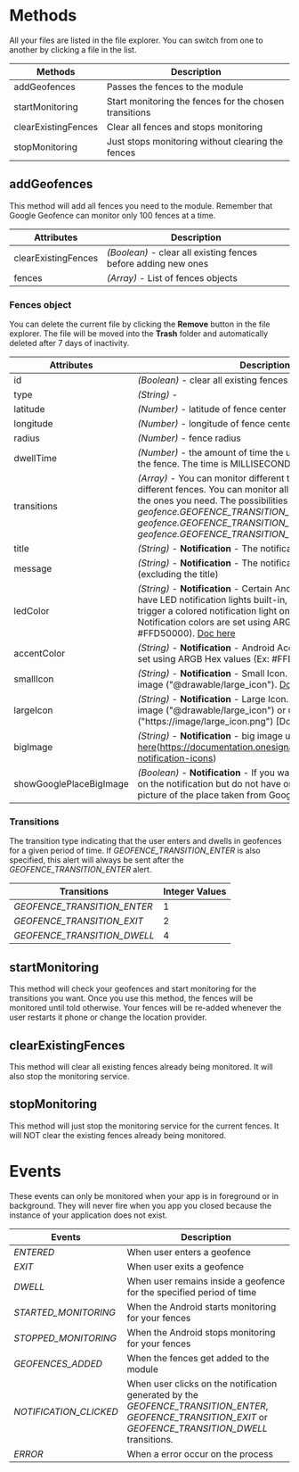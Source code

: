 # Methods

All your files are listed in the file explorer. You can switch from one to another by clicking a file in the list.

|Methods                |Description                          |
|----------------|-------------------------------|
|addGeofences			|Passes the fences to the module                       
|startMonitoring    	|Start monitoring the fences for the chosen transitions                   
|clearExistingFences    |Clear all fences and stops monitoring
|stopMonitoring         |Just stops monitoring without clearing the fences


## addGeofences

This method will add all fences you need to the module. Remember that Google Geofence can monitor only 100 fences at a time.

|Attributes             |Description                          |
|----------------|-------------------------------|
|clearExistingFences			|_(Boolean)_ - clear all existing fences before adding new ones                   
|fences    	|_(Array)_  - List of fences objects

### Fences object

You can delete the current file by clicking the **Remove** button in the file explorer. The file will be moved into the **Trash** folder and automatically deleted after 7 days of inactivity.

|Attributes             |Description                          |
|----------------|-------------------------------|
|id					|_(Boolean)_ - clear all existing fences before adding new ones                   
|type    			|_(String)_  - 
|latitude    		|_(Number)_  - latitude of fence center
|longitude    		|_(Number)_  - longitude of fence center
|radius    			|_(Number)_  - fence radius
|dwellTime    		|_(Number)_  - the amount of time the user has to remain inside the fence. The time is MILLISECONDS.
|transitions    	|_(Array)_  - You can monitor different types of transition for different fences. You can monitor all of them at once or only the ones you need. The possibilities are : _geofence.GEOFENCE_TRANSITION_ENTER, geofence.GEOFENCE_TRANSITION_EXIT and geofence.GEOFENCE_TRANSITION_DWELL_
|title    			|_(String)_  - **Notification** - The notification's title
|message    			|_(String)_  - **Notification** - The notification's text content (excluding the title)
|ledColor    		|_(String)_  - **Notification** - Certain Android hardware devices have LED notification lights built-in, allowing notifications to trigger a colored notification light on a device upon receipt. Notification colors are set using ARGB Hex values (Ex: #FFD50000). [Doc here](https://documentation.onesignal.com/docs/android-customizations#section-led-color)
|accentColor    	|_(String)_  - **Notification** - Android Accent Color. Colors are set using ARGB Hex values (Ex: #FFD50000) [Doc here](https://documentation.onesignal.com/docs/android-customizations#section-accent-color)
|smallIcon    		|_(String)_  - **Notification** - Small Icon. It has to be a local image ("@drawable/large_icon").  [Doc here](https://documentation.onesignal.com/docs/customize-notification-icons) 
|largeIcon    		|_(String)_  - **Notification** - Large Icon. Can either be a local image ("@drawable/large_icon") or url ("https://image/large_icon.png") [Doc here]
|bigImage    		|_(String)_  - **Notification** - big image url. [Doc here](https://documentation.onesignal.com/docs/android-customizations#section-big-picture)(https://documentation.onesignal.com/docs/customize-notification-icons)
|showGooglePlaceBigImage  |_(Boolean)_  - **Notification** - If you want to display a big image on the notification but do not have one. This will show a picture of the place taken from Google Places API.

### Transitions

The transition type indicating that the user enters and dwells in geofences for a given period of time. If  _GEOFENCE_TRANSITION_ENTER_ is also specified, this alert will always be sent after the _GEOFENCE_TRANSITION_ENTER_ alert.

|Transitions                |Integer Values                          |
|----------------|-------------------------------|
|_GEOFENCE_TRANSITION_ENTER_	|  	1                    
|_GEOFENCE_TRANSITION_EXIT_    	| 	2
|_GEOFENCE_TRANSITION_DWELL_    |	4

## startMonitoring

This method will check your geofences and start monitoring for the transitions you want. Once you use this method, the fences will be monitored until told otherwise. Your fences will be re-added whenever the user restarts it phone or change the location provider.

## clearExistingFences

This method will clear all existing fences already being monitored. It will also stop the monitoring service.

## stopMonitoring

This method will just stop the monitoring service for the current fences. It will NOT clear the existing fences already being monitored.

# Events

These events can only be monitored when your app is in foreground or in background. They will never fire when you app you closed because the instance of your application does not exist.

|Events                |Description                          |
|----------------|-------------------------------|
|_ENTERED_				|   When user enters a geofence           
|_EXIT_    				| 	When user exits a geofence
|_DWELL_    			|	When user remains inside a geofence for the specified period of time
|_STARTED_MONITORING_	|  	When the Android starts monitoring for your fences  
|_STOPPED_MONITORING_   | 	When the Android stops monitoring for your fences  
|_GEOFENCES_ADDED_    	|	When the fences get added to the module
|_NOTIFICATION_CLICKED_ | 	When user clicks on the notification generated by the _GEOFENCE_TRANSITION_ENTER_, _GEOFENCE_TRANSITION_EXIT_ or _GEOFENCE_TRANSITION_DWELL_ transitions.
|_ERROR_ 				| 	When a error occur on the process
